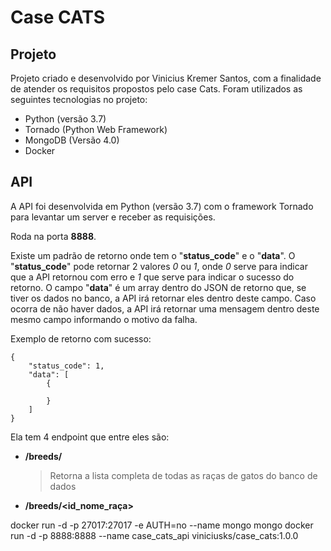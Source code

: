 # Case CATS

## Projeto
Projeto criado e desenvolvido por Vinicius Kremer Santos, com a finalidade de atender os requisitos propostos pelo case Cats.
Foram utilizados as seguintes tecnologias no projeto:
  * Python (versão 3.7)
  * Tornado (Python Web Framework)
  * MongoDB (Versão 4.0)
  * Docker

## API
A API foi desenvolvida em Python (versão 3.7) com o framework Tornado para levantar um server e receber as requisições.

Roda na porta **8888**.

Existe um padrão de retorno onde tem o "**status_code**" e o "**data**". 
O "**status_code**" pode retornar 2 valores *0* ou *1*, onde *0* serve para indicar que a API retornou com erro e *1* que serve para indicar o sucesso do retorno.
O campo "**data**" é um array dentro do JSON de retorno que, se tiver os dados no banco, a API irá retornar eles dentro deste campo. Caso ocorra de não haver dados, a API irá retornar uma mensagem dentro deste mesmo campo informando o motivo da falha.

Exemplo de retorno com sucesso:
```
{
    "status_code": 1,
    "data": [
        {
            
        }
    ]
}
```

Ela tem 4 endpoint que entre eles são: 
  * **/breeds/**
    > Retorna a lista completa de todas as raças de gatos do banco de dados
  * **/breeds/<id_nome_raça>**

docker run -d -p 27017:27017 -e AUTH=no --name mongo mongo
docker run -d -p 8888:8888 --name case_cats_api viniciusks/case_cats:1.0.0